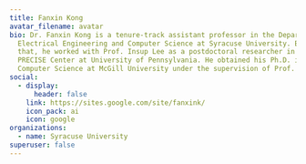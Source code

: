 ```yaml
---
title: Fanxin Kong
avatar_filename: avatar
bio: Dr. Fanxin Kong is a tenure-track assistant professor in the Department of
  Electrical Engineering and Computer Science at Syracuse University. Before
  that, he worked with Prof. Insup Lee as a postdoctoral researcher in the
  PRECISE Center at University of Pennsylvania. He obtained his Ph.D. in
  Computer Science at McGill University under the supervision of Prof. Xue Liu.
social:
  - display:
      header: false
    link: https://sites.google.com/site/fanxink/
    icon_pack: ai
    icon: google
organizations:
  - name: Syracuse University
superuser: false
---
```

